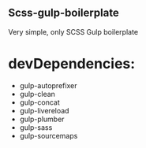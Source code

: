 ## Scss-gulp-boilerplate
Very simple, only SCSS Gulp boilerplate

# devDependencies:
* gulp-autoprefixer
* gulp-clean
* gulp-concat
* gulp-livereload
* gulp-plumber
* gulp-sass
* gulp-sourcemaps
